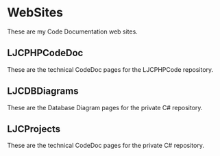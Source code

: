# WebSites
These are my Code Documentation web sites.
 
LJCPHPCodeDoc
-------------
These are the technical CodeDoc pages for the LJCPHPCode repository. 
 
LJCDBDiagrams
-------------
These are the Database Diagram pages for the private C# repository.

LJCProjects
------------
These are the technical CodeDoc pages for the private C# repository.
